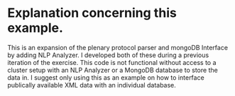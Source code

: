 
# Explanation concerning this example.

This is an expansion of the plenary protocol parser and mongoDB Interface by adding NLP Analyzer. I developed both of these during a previous iteration of the exercise. This code is not functional without access to a cluster setup with an NLP Analyzer or a MongoDB database to store the data in. I suggest only using this as an example on how to interface publically available XML data with an individual database.

